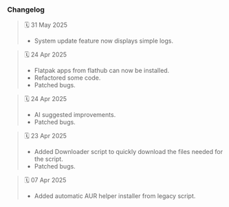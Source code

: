 ### Changelog

> 🗓️ 31 May 2025
> - System update feature now displays simple logs.

> 🗓️ 24 Apr 2025
> - Flatpak apps from flathub can now be installed.  
> - Refactored some code.
> - Patched bugs.

> 🗓️ 24 Apr 2025
> - AI suggested improvements.
> - Patched bugs.

> 🗓️ 23 Apr 2025
> - Added Downloader script to quickly download the files needed for the script.
> - Patched bugs.

> 🗓️ 07 Apr 2025
> - Added automatic AUR helper installer from legacy script.

